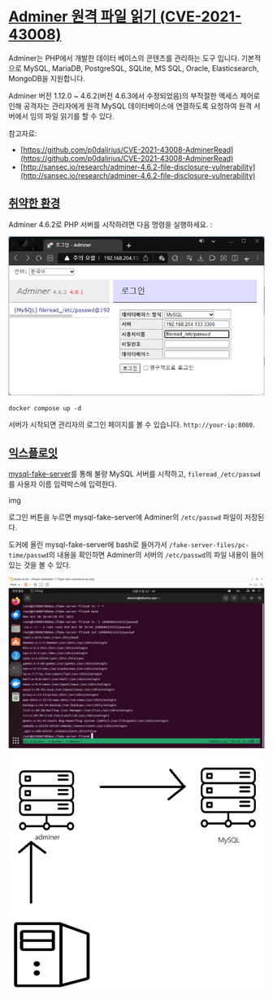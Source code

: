 # [Adminer 원격 파일 읽기 (CVE-2021-43008)](https://github.com/vulhub/vulhub/tree/master/adminer/CVE-2021-43008#adminer-remote-arbitrary-file-read-cve-2021-43008)


Adminer는 PHP에서 개발한 데이터 베이스의 콘텐츠를 관리하는 도구 입니다. 기본적으로 MySQL, MariaDB, PostgreSQL, SQLite, MS SQL, Oracle, Elasticsearch, MongoDB을 지원합니다.

Adminer 버전 1.12.0 ~ 4.6.2(버전 4.6.3에서 수정되었음)의 부적절한 액세스 제어로 인해 공격자는 관리자에게 원격 MySQL 데이터베이스에 연결하도록 요청하여 원격 서버에서 임의 파일 읽기를 할 수 있다.

참고자료:

- [https://github.com/p0dalirius/CVE-2021-43008-AdminerRead](https://github.com/p0dalirius/CVE-2021-43008-AdminerRead)
- [http://sansec.io/research/adminer-4.6.2-file-disclosure-vulnerability](http://sansec.io/research/adminer-4.6.2-file-disclosure-vulnerability)

## [취약한 환경](https://github.com/vulhub/vulhub/tree/master/adminer/CVE-2021-43008#vulnerable-environment)

Adminer 4.6.2로 PHP 서버를 시작하려면 다음 명령을 실행하세요. :

![](1.png)

```
docker compose up -d
```

서버가 시작되면 관리자의 로그인 페이지를 볼 수 있습니다. `http://your-ip:8080`.

## [익스플로잇](https://github.com/vulhub/vulhub/tree/master/adminer/CVE-2021-43008#exploit)

[mysql-fake-server](https://github.com/4ra1n/mysql-fake-server)를 통해 불량 MySQL 서버를 시작하고, 
`fileread_/etc/passwd`를 사용자 이름 입력박스에 입력한다.

img

로그인 버튼을 누르면 mysql-fake-server에 Adminer의 `/etc/passwd` 파일이 저장된다. 

도커에 올린 mysql-fake-server에 bash로 들어가서 `/fake-server-files/pc-time/passwd`의 내용을 확인하면 Adminer의 서버의 `/etc/passwd`의 파일 내용이 들어있는 것을 볼 수 있다.

![](2.png)

![](3.png)

